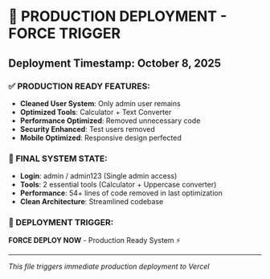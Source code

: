 # 🚀 PRODUCTION DEPLOYMENT - FORCE TRIGGER

## Deployment Timestamp: October 8, 2025

### ✅ PRODUCTION READY FEATURES:
- **Cleaned User System**: Only admin user remains
- **Optimized Tools**: Calculator + Text Converter
- **Performance Optimized**: Removed unnecessary code
- **Security Enhanced**: Test users removed
- **Mobile Optimized**: Responsive design perfected

### 🔧 FINAL SYSTEM STATE:
- **Login**: admin / admin123 (Single admin access)
- **Tools**: 2 essential tools (Calculator + Uppercase converter)
- **Performance**: 54+ lines of code removed in last optimization
- **Clean Architecture**: Streamlined codebase

### 🎯 DEPLOYMENT TRIGGER:
**FORCE DEPLOY NOW** - Production Ready System ⚡️

---
*This file triggers immediate production deployment to Vercel*